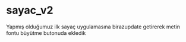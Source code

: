 # sayac_v2
Yapmış olduğumuz ilk sayaç uygulamasına birazupdate getirerek metin fontu büyütme butonuda ekledik
